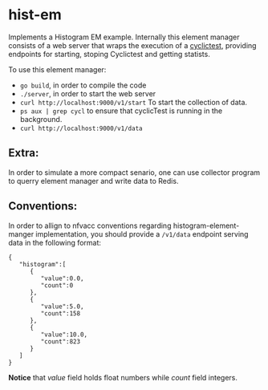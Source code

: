 # hist-em

Implements a Histogram EM example.
Internally this element manager consists of a web server that wraps the execution of a [cyclictest](https://github.com/LITMUS-RT/cyclictest), providing endpoints for starting, stoping Cyclictest and getting statists.



To use this element manager:

* `go build`, in order to compile the code
* `./server`, in order to start the web server
* `curl http://localhost:9000/v1/start` To start the collection of data.
* `ps aux | grep cycl` to ensure that cyclicTest is running in the background.
* `curl http://localhost:9000/v1/data`

## Extra:
In order to simulate a more compact senario, one can use collector program to querry element manager and write data to Redis.

## Conventions:
In order to allign to nfvacc conventions regarding histogram-element-manger implementation, you should provide a `/v1/data` endpoint serving data in the following format: 
```
{  
   "histogram":[  
      {  
         "value":0.0,
         "count":0
      },
      {  
         "value":5.0,
         "count":158
      },
      {  
         "value":10.0,
         "count":823
      }
   ]
}
```
**Notice** that *value* field holds float numbers while *count* field integers.

